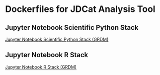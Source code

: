 # Dockerfiles for JDCat Analysis Tool

## Jupyter Notebook Scientific Python Stack

[Jupyter Notebook Scientific Python Stack (GRDM)](python/README.md)

## Jupyter Notebook R Stack

[Jupyter Notebook R Stack (GRDM)](r/README.md)
